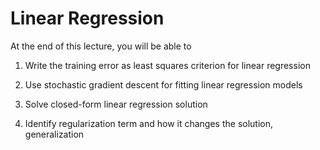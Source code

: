 # **Linear Regression**
At the end of this lecture, you will be able to

1. Write the training error as least squares criterion for linear regression

2. Use stochastic gradient descent for fitting linear regression models

3. Solve closed-form linear regression solution

4. Identify regularization term and how it changes the solution, generalization
